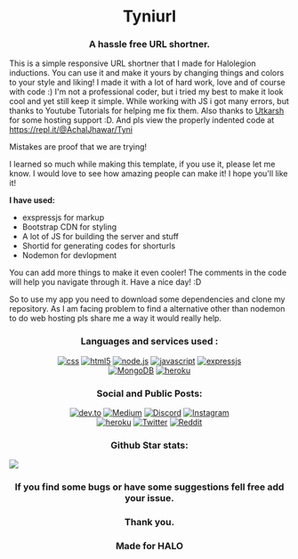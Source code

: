 <h1 align="center">Tyniurl</h1>
<p align="center">
</p>

<h3 align="center">A hassle free URL shortner.</h3>

This is a simple responsive URL shortner that I made for Halolegion inductions. You can use it and make it yours by changing things and colors to your style and liking! I made it with a lot of hard work, love and of course with code :) I'm not a professional coder, but i tried my best to make it look cool and yet still keep it simple. While working with JS i got many errors, but thanks to Youtube Tutorials for helping me fix them. Also thanks to <a href="htttps://utkarsh.co">Utkarsh</a> for some hosting support :D. And pls view the properly indented code at https://repl.it/@AchalJhawar/Tyni

Mistakes are proof that we are trying!

I learned so much while making this template, if you use it, please let me know. I would love to see how amazing people can make it! I hope you'll like it!

<b>I have used:</b>

- exspressjs for markup
- Bootstrap CDN for styling
- A lot of JS for building the server and stuff
- Shortid for generating codes for shorturls
- Nodemon for devlopment

You can add more things to make it even cooler! The comments in the code will help you navigate through it. Have a nice day! :D

So to use my app you need to download some dependencies and clone my repository. As I am facing problem to find a alternative other than nodemon to do web hosting pls share me a way it would really help.

<h3 align="center">Languages and services used :</h3>
<p align="center">
<a href="https://github.com/achaljhawar/Tyniurl/search?l=CSS"><img alt="css" src="https://img.shields.io/badge/CSS3-1572B6?style=for-the-badge&logo=css3&logoColor=white"></a>
<a href="https://github.com/achaljhawar/Tyniurl/search?l=html"><img alt="html5" src="https://img.shields.io/badge/HTML5-E34F26?style=for-the-badge&logo=html5&logoColor=white"></a>
<a href="https://github.com/achaljhawar/Tyniurl/search?l=JavaScript"><img alt="node.js" src="https://img.shields.io/badge/Node.js-43853D?style=for-the-badge&logo=node.js&logoColor=white"></a>
<a href="https://github.com/achaljhawar/Tyniurl/search?l=JavaScript"><img alt="javascript" src="https://img.shields.io/badge/JavaScript-F7DF1E?style=for-the-badge&logo=javascript&logoColor=black"></a>
<a href="https://github.com/achaljhawar/Tyniurl/search?l=EJS"><img alt="expressjs" src="https://img.shields.io/badge/Express.js-404D59?style=for-the-badge"></a>
<br/>
<a href="http://tyniurl.herokuapp.com/"><img alt="MongoDB" src="https://img.shields.io/badge/MongoDB-4EA94B?style=for-the-badge&logo=mongodb&logoColor=white"></a>
<a href="http://tyniurl.herokuapp.com/"><img alt="heroku" src="https://img.shields.io/badge/Heroku-430098?style=for-the-badge&logo=heroku&logoColor=white"></a>
</p>
<h3 align="center">Social and Public Posts:</h3>
<p align="center">
<a href=""><img alt="dev.to" src="https://img.shields.io/badge/dev.to-0A0A0A?style=for-the-badge&logo=dev.to&logoColor=white"></a>
<a href=""><img alt="Medium" src="https://img.shields.io/badge/Medium-12100E?style=for-the-badge&logo=medium&logoColor=white"></a>
<a href=""><img alt="Discord" src="https://img.shields.io/badge/Discord-7289DA?style=for-the-badge&logo=discord&logoColor=white"></a>
<a href="https://www.instagram.com/achaldwx/"><img alt="Instagram" src="https://img.shields.io/badge/Instagram-E4405F?style=for-the-badge&logo=instagram&logoColor=white"></a>
<br/>
<a href="mailto:achaldps@gmail.com"><img alt="heroku" src="https://img.shields.io/badge/Gmail-D14836?style=for-the-badge&logo=gmail&logoColor=white"></a>
<a href="https://twitter.com/AchalJhawar"><img alt="Twitter" src="https://img.shields.io/badge/Twitter-1DA1F2?style=for-the-badge&logo=twitter&logoColor=white"></a>
<a href=""><img alt="Reddit" src="https://img.shields.io/badge/Reddit-FF4500?style=for-the-badge&logo=reddit&logoColor=white"></a>
</p>
<h3 align="center">Github Star stats:</h3>
<img src="https://starchart.cc/achaljhawar/Tyni.svg" align="center">
<h3 align="center">If you find some bugs or have some suggestions fell free add your issue.</h3>
<h3 align="center">Thank you.</h3> 
<h3 align="center">Made for HALO</h3>
